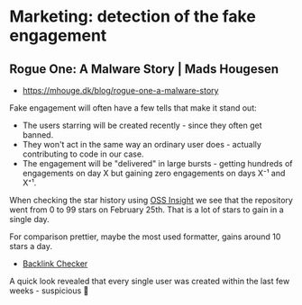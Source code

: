 # Marketing: detection of the fake engagement

## Rogue One: A Malware Story | Mads Hougesen

- https://mhouge.dk/blog/rogue-one-a-malware-story

Fake engagement will often have a few tells that make it stand out:

- The users starring will be created recently - since they often get banned.
- They won't act in the same way an ordinary user does - actually contributing to code in our case.
- The engagement will be "delivered" in large bursts - getting hundreds of engagements on day X but gaining zero engagements on days X⁻¹ and X⁺¹.

When checking the star history using [OSS Insight](https://ossinsight.io/) we see that the repository went from 0 to 99 stars on February 25th. That is a lot of stars to gain in a single day.

For comparison prettier, maybe the most used formatter, gains around 10 stars a day.

- [Backlink Checker](https://ahrefs.com/backlink-checker)

A quick look revealed that every single user was created within the last few weeks - suspicious 🤔
